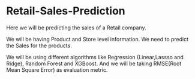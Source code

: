 # Retail-Sales-Prediction
Here we will be predicting the sales of a Retail company.

We will be having Product and Store level information. We need to predict the Sales for the products.

We will be using different algorithms like Regression (Linear,Lassso and Ridge), Random Forest and XGBoost.
And we will be taking RMSE(Root Mean Square Error) as evaluation metric.





